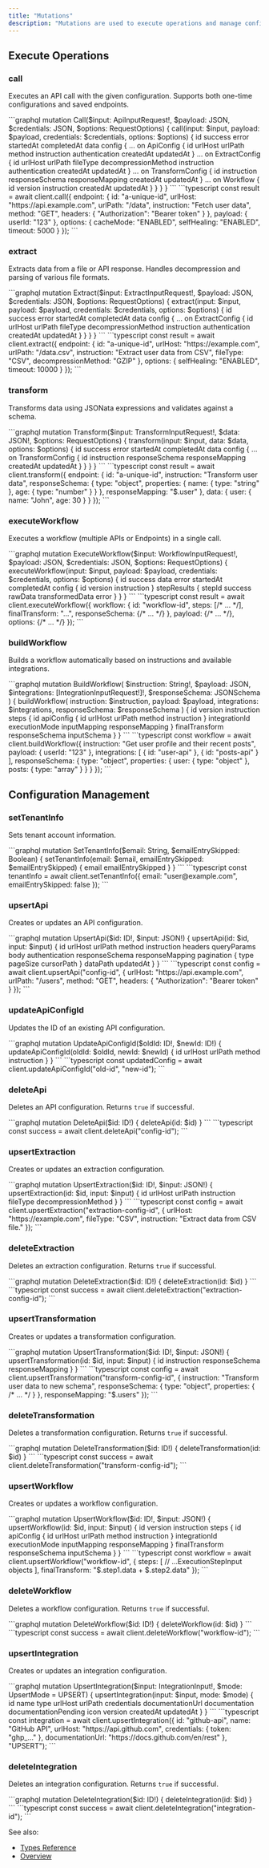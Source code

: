 ```yaml
---
title: "Mutations"
description: "Mutations are used to execute operations and manage configs."
---
```


## Execute Operations

### call

Executes an API call with the given configuration. Supports both one-time configurations and saved endpoints.

<Tabs>
  <Tab title="GraphQL">
    ```graphql
    mutation Call($input: ApiInputRequest!, $payload: JSON, $credentials: JSON, $options: RequestOptions) {
      call(input: $input, payload: $payload, credentials: $credentials, options: $options) {
        id
        success
        error
        startedAt
        completedAt
        data
        config {
          ... on ApiConfig {
            id
            urlHost
            urlPath
            method
            instruction
            authentication
            createdAt
            updatedAt
          }
          ... on ExtractConfig {
            id
            urlHost
            urlPath
            fileType
            decompressionMethod
            instruction
            authentication
            createdAt
            updatedAt
          }
          ... on TransformConfig {
            id
            instruction
            responseSchema
            responseMapping
            createdAt
            updatedAt
          }
          ... on Workflow {
            id
            version
            instruction
            createdAt
            updatedAt
          }
        }
      }
    }
    ```
  </Tab>
  <Tab title="Client">
    ```typescript
    const result = await client.call({
      endpoint: {
        id: "a-unique-id",
        urlHost: "https://api.example.com",
        urlPath: "/data",
        instruction: "Fetch user data",
        method: "GET",
        headers: {
          "Authorization": "Bearer token"
        }
      },
      payload: {
        userId: "123"
      },
      options: {
        cacheMode: "ENABLED",
        selfHealing: "ENABLED",
        timeout: 5000
      }
    });
    ```
  </Tab>
</Tabs>

### extract

Extracts data from a file or API response. Handles decompression and parsing of various file formats.

<Tabs>
  <Tab title="GraphQL">
    ```graphql
    mutation Extract($input: ExtractInputRequest!, $payload: JSON, $credentials: JSON, $options: RequestOptions) {
      extract(input: $input, payload: $payload, credentials: $credentials, options: $options) {
        id
        success
        error
        startedAt
        completedAt
        data
        config {
          ... on ExtractConfig {
            id
            urlHost
            urlPath
            fileType
            decompressionMethod
            instruction
            authentication
            createdAt
            updatedAt
          }
        }
      }
    }
    ```
  </Tab>
  <Tab title="Client">
    ```typescript
    const result = await client.extract({
      endpoint: {
        id: "a-unique-id",
        urlHost: "https://example.com",
        urlPath: "/data.csv",
        instruction: "Extract user data from CSV",
        fileType: "CSV",
        decompressionMethod: "GZIP"
      },
      options: {
        selfHealing: "ENABLED",
        timeout: 10000
      }
    });
    ```
  </Tab>
</Tabs>

### transform

Transforms data using JSONata expressions and validates against a schema.

<Tabs>
  <Tab title="GraphQL">
    ```graphql
    mutation Transform($input: TransformInputRequest!, $data: JSON!, $options: RequestOptions) {
      transform(input: $input, data: $data, options: $options) {
        id
        success
        error
        startedAt
        completedAt
        data
        config {
          ... on TransformConfig {
            id
            instruction
            responseSchema
            responseMapping
            createdAt
            updatedAt
          }
        }
      }
    }
    ```
  </Tab>
  <Tab title="Client">
    ```typescript
    const result = await client.transform({
      endpoint: {
        id: "a-unique-id",
        instruction: "Transform user data",
        responseSchema: {
          type: "object",
          properties: {
            name: { type: "string" },
            age: { type: "number" }
          }
        },
        responseMapping: "$.user"
      },
      data: {
        user: {
          name: "John",
          age: 30
        }
      }
    });
    ```
  </Tab>
</Tabs>

### executeWorkflow

Executes a workflow (multiple APIs or Endpoints) in a single call.

<Tabs>
  <Tab title="GraphQL">
    ```graphql
    mutation ExecuteWorkflow($input: WorkflowInputRequest!, $payload: JSON, $credentials: JSON, $options: RequestOptions) {
      executeWorkflow(input: $input, payload: $payload, credentials: $credentials, options: $options) {
        id
        success
        data
        error
        startedAt
        completedAt
        config {
          id
          version
          instruction
        }
        stepResults {
          stepId
          success
          rawData
          transformedData
          error
        }
      }
    }
    ```
  </Tab>
  <Tab title="Client">
    ```typescript
    const result = await client.executeWorkflow({
      workflow: {
        id: "workflow-id",
        steps: [/* ... */],
        finalTransform: "...",
        responseSchema: {/* ... */}
      },
      payload: {/* ... */},
      options: {/* ... */}
    });
    ```
  </Tab>
</Tabs>

### buildWorkflow

Builds a workflow automatically based on instructions and available integrations.

<Tabs>
  <Tab title="GraphQL">
    ```graphql
    mutation BuildWorkflow(
      $instruction: String!,
      $payload: JSON,
      $integrations: [IntegrationInputRequest!]!,
      $responseSchema: JSONSchema
    ) {
      buildWorkflow(
        instruction: $instruction,
        payload: $payload,
        integrations: $integrations,
        responseSchema: $responseSchema
      ) {
        id
        version
        instruction
        steps {
          id
          apiConfig {
            id
            urlHost
            urlPath
            method
            instruction
          }
          integrationId
          executionMode
          inputMapping
          responseMapping
        }
        finalTransform
        responseSchema
        inputSchema
      }
    }
    ```
  </Tab>
  <Tab title="Client">
    ```typescript
    const workflow = await client.buildWorkflow({
      instruction: "Get user profile and their recent posts",
      payload: { userId: "123" },
      integrations: [
        { id: "user-api" },
        { id: "posts-api" }
      ],
      responseSchema: {
        type: "object",
        properties: {
          user: { type: "object" },
          posts: { type: "array" }
        }
      }
    });
    ```
  </Tab>
</Tabs>

## Configuration Management

### setTenantInfo

Sets tenant account information.

<Tabs>
  <Tab title="GraphQL">
    ```graphql
    mutation SetTenantInfo($email: String, $emailEntrySkipped: Boolean) {
      setTenantInfo(email: $email, emailEntrySkipped: $emailEntrySkipped) {
        email
        emailEntrySkipped
      }
    }
    ```
  </Tab>
  <Tab title="Client">
    ```typescript
    const tenantInfo = await client.setTenantInfo({
      email: "user@example.com",
      emailEntrySkipped: false
    });
    ```
  </Tab>
</Tabs>

### upsertApi

Creates or updates an API configuration.

<Tabs>
  <Tab title="GraphQL">
    ```graphql
    mutation UpsertApi($id: ID!, $input: JSON!) {
      upsertApi(id: $id, input: $input) {
        id
        urlHost
        urlPath
        method
        instruction
        headers
        queryParams
        body
        authentication
        responseSchema
        responseMapping
        pagination {
          type
          pageSize
          cursorPath
        }
        dataPath
        updatedAt
      }
    }
    ```
  </Tab>
  <Tab title="Client">
    ```typescript
    const config = await client.upsertApi("config-id", {
      urlHost: "https://api.example.com",
      urlPath: "/users",
      method: "GET",
      headers: {
        "Authorization": "Bearer token"
      }
    });
    ```
  </Tab>
</Tabs>

### updateApiConfigId

Updates the ID of an existing API configuration.

<Tabs>
  <Tab title="GraphQL">
    ```graphql
    mutation UpdateApiConfigId($oldId: ID!, $newId: ID!) {
      updateApiConfigId(oldId: $oldId, newId: $newId) {
        id
        urlHost
        urlPath
        method
        instruction
      }
    }
    ```
  </Tab>
  <Tab title="Client">
    ```typescript
    const updatedConfig = await client.updateApiConfigId("old-id", "new-id");
    ```
  </Tab>
</Tabs>

### deleteApi

Deletes an API configuration. Returns `true` if successful.

<Tabs>
  <Tab title="GraphQL">
    ```graphql
    mutation DeleteApi($id: ID!) {
      deleteApi(id: $id)
    }
    ```
  </Tab>
  <Tab title="Client">
    ```typescript
    const success = await client.deleteApi("config-id");
    ```
  </Tab>
</Tabs>

### upsertExtraction

Creates or updates an extraction configuration.

<Tabs>
  <Tab title="GraphQL">
    ```graphql
    mutation UpsertExtraction($id: ID!, $input: JSON!) {
      upsertExtraction(id: $id, input: $input) {
        id
        urlHost
        urlPath
        instruction
        fileType
        decompressionMethod
      }
    }
    ```
  </Tab>
  <Tab title="Client">
    ```typescript
    const config = await client.upsertExtraction("extraction-config-id", {
      urlHost: "https://example.com",
      fileType: "CSV",
      instruction: "Extract data from CSV file."
    });
    ```
  </Tab>
</Tabs>

### deleteExtraction

Deletes an extraction configuration. Returns `true` if successful.

<Tabs>
  <Tab title="GraphQL">
    ```graphql
    mutation DeleteExtraction($id: ID!) {
      deleteExtraction(id: $id)
    }
    ```
  </Tab>
  <Tab title="Client">
    ```typescript
    const success = await client.deleteExtraction("extraction-config-id");
    ```
  </Tab>
</Tabs>

### upsertTransformation

Creates or updates a transformation configuration.

<Tabs>
  <Tab title="GraphQL">
    ```graphql
    mutation UpsertTransformation($id: ID!, $input: JSON!) {
      upsertTransformation(id: $id, input: $input) {
        id
        instruction
        responseSchema
        responseMapping
      }
    }
    ```
  </Tab>
  <Tab title="Client">
    ```typescript
    const config = await client.upsertTransformation("transform-config-id", {
      instruction: "Transform user data to new schema",
      responseSchema: { type: "object", properties: { /* ... */ } },
      responseMapping: "$.users"
    });
    ```
  </Tab>
</Tabs>

### deleteTransformation

Deletes a transformation configuration. Returns `true` if successful.

<Tabs>
  <Tab title="GraphQL">
    ```graphql
    mutation DeleteTransformation($id: ID!) {
      deleteTransformation(id: $id)
    }
    ```
  </Tab>
  <Tab title="Client">
    ```typescript
    const success = await client.deleteTransformation("transform-config-id");
    ```
  </Tab>
</Tabs>

### upsertWorkflow

Creates or updates a workflow configuration.

<Tabs>
  <Tab title="GraphQL">
    ```graphql
    mutation UpsertWorkflow($id: ID!, $input: JSON!) {
      upsertWorkflow(id: $id, input: $input) {
        id
        version
        instruction
        steps {
          id
          apiConfig {
            id
            urlHost
            urlPath
            method
            instruction
          }
          integrationId
          executionMode
          inputMapping
          responseMapping
        }
        finalTransform
        responseSchema
        inputSchema
      }
    }
    ```
  </Tab>
  <Tab title="Client">
    ```typescript
    const workflow = await client.upsertWorkflow("workflow-id", {
      steps: [
        // ...ExecutionStepInput objects
      ],
      finalTransform: "$.step1.data + $.step2.data"
    });
    ```
  </Tab>
</Tabs>

### deleteWorkflow

Deletes a workflow configuration. Returns `true` if successful.

<Tabs>
  <Tab title="GraphQL">
    ```graphql
    mutation DeleteWorkflow($id: ID!) {
      deleteWorkflow(id: $id)
    }
    ```
  </Tab>
  <Tab title="Client">
    ```typescript
    const success = await client.deleteWorkflow("workflow-id");
    ```
  </Tab>
</Tabs>

### upsertIntegration

Creates or updates an integration configuration.

<Tabs>
  <Tab title="GraphQL">
    ```graphql
    mutation UpsertIntegration($input: IntegrationInput!, $mode: UpsertMode = UPSERT) {
      upsertIntegration(input: $input, mode: $mode) {
        id
        name
        type
        urlHost
        urlPath
        credentials
        documentationUrl
        documentation
        documentationPending
        icon
        version
        createdAt
        updatedAt
      }
    }
    ```
  </Tab>
  <Tab title="Client">
    ```typescript
    const integration = await client.upsertIntegration({
      id: "github-api",
      name: "GitHub API",
      urlHost: "https://api.github.com",
      credentials: {
        token: "ghp_..."
      },
      documentationUrl: "https://docs.github.com/en/rest"
    }, "UPSERT");
    ```
  </Tab>
</Tabs>

### deleteIntegration

Deletes an integration configuration. Returns `true` if successful.

<Tabs>
  <Tab title="GraphQL">
    ```graphql
    mutation DeleteIntegration($id: ID!) {
      deleteIntegration(id: $id)
    }
    ```
  </Tab>
  <Tab title="Client">
    ```typescript
    const success = await client.deleteIntegration("integration-id");
    ```
  </Tab>
</Tabs>

See also:

- [Types Reference](types.md)
- [Overview](overview.md)